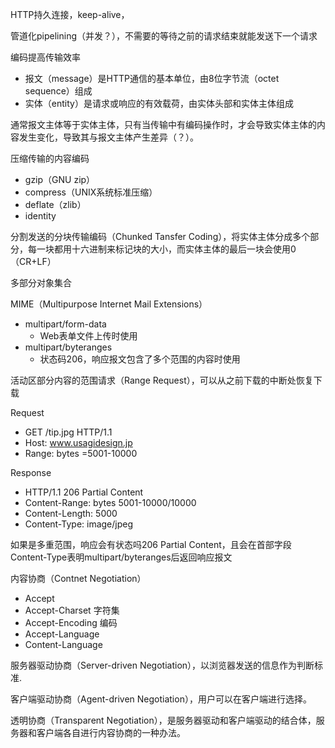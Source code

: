 



HTTP持久连接，keep-alive，

管道化pipelining（并发？），不需要的等待之前的请求结束就能发送下一个请求







编码提高传输效率

- 报文（message）是HTTP通信的基本单位，由8位字节流（octet sequence）组成
- 实体（entity）是请求或响应的有效载荷，由实体头部和实体主体组成

通常报文主体等于实体主体，只有当传输中有编码操作时，才会导致实体主体的内容发生变化，导致其与报文主体产生差异（？）。



压缩传输的内容编码

- gzip（GNU zip）
- compress（UNIX系统标准压缩）
- deflate（zlib）
- identity



分割发送的分块传输编码（Chunked Tansfer Coding），将实体主体分成多个部分，每一块都用十六进制来标记块的大小，而实体主体的最后一块会使用0（CR+LF）





多部分对象集合

MIME（Multipurpose Internet Mail Extensions）

- multipart/form-data
  - Web表单文件上传时使用
- multipart/byteranges
  - 状态码206，响应报文包含了多个范围的内容时使用



活动区部分内容的范围请求（Range Request），可以从之前下载的中断处恢复下载

Request

- GET /tip.jpg HTTP/1.1
- Host: www.usagidesign.jp
- Range: bytes =5001-10000

Response

- HTTP/1.1 206 Partial Content
- Content-Range: bytes 5001-10000/10000
- Content-Length: 5000
- Content-Type: image/jpeg

如果是多重范围，响应会有状态吗206 Partial Content，且会在首部字段Content-Type表明multipart/byteranges后返回响应报文



内容协商（Contnet Negotiation）

- Accept
- Accept-Charset 字符集
- Accept-Encoding 编码
- Accept-Language
- Content-Language

服务器驱动协商（Server-driven Negotiation），以浏览器发送的信息作为判断标准.

客户端驱动协商（Agent-driven Negotiation），用户可以在客户端进行选择。

透明协商（Transparent Negotiation），是服务器驱动和客户端驱动的结合体，服务器和客户端各自进行内容协商的一种办法。



